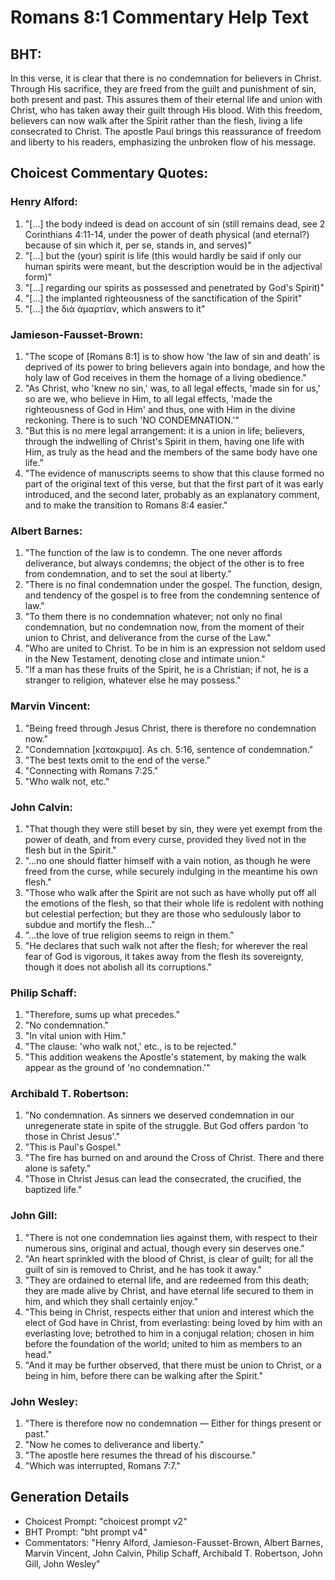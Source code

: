 # Romans 8:1 Commentary Help Text

## BHT:
In this verse, it is clear that there is no condemnation for believers in Christ. Through His sacrifice, they are freed from the guilt and punishment of sin, both present and past. This assures them of their eternal life and union with Christ, who has taken away their guilt through His blood. With this freedom, believers can now walk after the Spirit rather than the flesh, living a life consecrated to Christ. The apostle Paul brings this reassurance of freedom and liberty to his readers, emphasizing the unbroken flow of his message.

## Choicest Commentary Quotes:
### Henry Alford:
1. "[...] the body indeed is dead on account of sin (still remains dead, see 2 Corinthians 4:11-14, under the power of death physical (and eternal?) because of sin which it, per se, stands in, and serves)"
2. "[...] but the (your) spirit is life (this would hardly be said if only our human spirits were meant, but the description would be in the adjectival form)"
3. "[...] regarding our spirits as possessed and penetrated by God's Spirit)"
4. "[...] the implanted righteousness of the sanctification of the Spirit"
5. "[...] the διὰ ἁμαρτίαν, which answers to it"

### Jamieson-Fausset-Brown:
1. "The scope of [Romans 8:1] is to show how 'the law of sin and death' is deprived of its power to bring believers again into bondage, and how the holy law of God receives in them the homage of a living obedience."
2. "As Christ, who 'knew no sin,' was, to all legal effects, 'made sin for us,' so are we, who believe in Him, to all legal effects, 'made the righteousness of God in Him' and thus, one with Him in the divine reckoning. There is to such 'NO CONDEMNATION.'"
3. "But this is no mere legal arrangement: it is a union in life; believers, through the indwelling of Christ's Spirit in them, having one life with Him, as truly as the head and the members of the same body have one life."
4. "The evidence of manuscripts seems to show that this clause formed no part of the original text of this verse, but that the first part of it was early introduced, and the second later, probably as an explanatory comment, and to make the transition to Romans 8:4 easier."

### Albert Barnes:
1. "The function of the law is to condemn. The one never affords deliverance, but always condemns; the object of the other is to free from condemnation, and to set the soul at liberty."
2. "There is no final condemnation under the gospel. The function, design, and tendency of the gospel is to free from the condemning sentence of law."
3. "To them there is no condemnation whatever; not only no final condemnation, but no condemnation now, from the moment of their union to Christ, and deliverance from the curse of the Law."
4. "Who are united to Christ. To be in him is an expression not seldom used in the New Testament, denoting close and intimate union."
5. "If a man has these fruits of the Spirit, he is a Christian; if not, he is a stranger to religion, whatever else he may possess."

### Marvin Vincent:
1. "Being freed through Jesus Christ, there is therefore no condemnation now."
2. "Condemnation [κατακριμα]. As ch. 5:16, sentence of condemnation."
3. "The best texts omit to the end of the verse."
4. "Connecting with Romans 7:25."
5. "Who walk not, etc."

### John Calvin:
1. "That though they were still beset by sin, they were yet exempt from the power of death, and from every curse, provided they lived not in the flesh but in the Spirit."
2. "...no one should flatter himself with a vain notion, as though he were freed from the curse, while securely indulging in the meantime his own flesh."
3. "Those who walk after the Spirit are not such as have wholly put off all the emotions of the flesh, so that their whole life is redolent with nothing but celestial perfection; but they are those who sedulously labor to subdue and mortify the flesh..."
4. "...the love of true religion seems to reign in them."
5. "He declares that such walk not after the flesh; for wherever the real fear of God is vigorous, it takes away from the flesh its sovereignty, though it does not abolish all its corruptions."

### Philip Schaff:
1. "Therefore, sums up what precedes."
2. "No condemnation."
3. "In vital union with Him."
4. "The clause: 'who walk not,' etc., is to be rejected."
5. "This addition weakens the Apostle's statement, by making the walk appear as the ground of 'no condemnation.'"

### Archibald T. Robertson:
1. "No condemnation. As sinners we deserved condemnation in our unregenerate state in spite of the struggle. But God offers pardon 'to those in Christ Jesus'."
2. "This is Paul's Gospel."
3. "The fire has burned on and around the Cross of Christ. There and there alone is safety."
4. "Those in Christ Jesus can lead the consecrated, the crucified, the baptized life."

### John Gill:
1. "There is not one condemnation lies against them, with respect to their numerous sins, original and actual, though every sin deserves one."
2. "An heart sprinkled with the blood of Christ, is clear of guilt; for all the guilt of sin is removed to Christ, and he has took it away."
3. "They are ordained to eternal life, and are redeemed from this death; they are made alive by Christ, and have eternal life secured to them in him, and which they shall certainly enjoy."
4. "This being in Christ, respects either that union and interest which the elect of God have in Christ, from everlasting: being loved by him with an everlasting love; betrothed to him in a conjugal relation; chosen in him before the foundation of the world; united to him as members to an head."
5. "And it may be further observed, that there must be union to Christ, or a being in him, before there can be walking after the Spirit."

### John Wesley:
1. "There is therefore now no condemnation — Either for things present or past."
2. "Now he comes to deliverance and liberty."
3. "The apostle here resumes the thread of his discourse."
4. "Which was interrupted, Romans 7:7."


## Generation Details
- Choicest Prompt: "choicest prompt v2"
- BHT Prompt: "bht prompt v4"
- Commentators: "Henry Alford, Jamieson-Fausset-Brown, Albert Barnes, Marvin Vincent, John Calvin, Philip Schaff, Archibald T. Robertson, John Gill, John Wesley"
